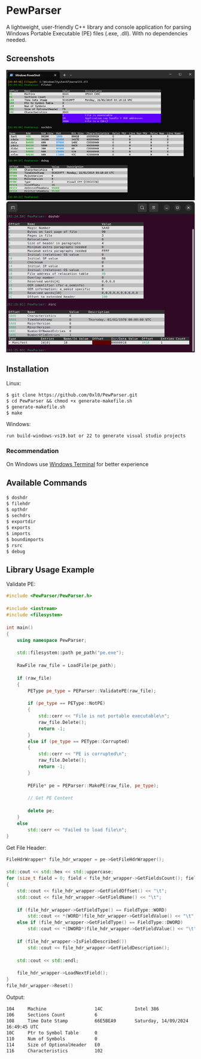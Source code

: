 # PewParser

A lightweight, user-friendly C++ library and console application for parsing Windows Portable Executable (PE) files (.exe, .dll). With no dependencies needed.

## Screenshots
![Windows Terminal](.github/screenshots/windows.png)
![Linux Terminal](.github/screenshots/linux.png)

## Installation
Linux:
```console
$ git clone https://github.com/0xl0/PewParser.git
$ cd PewParser && chmod +x generate-makefile.sh
$ generate-makefile.sh
$ make
```

Windows:
```
run build-windows-vs19.bat or 22 to generate visual studio projects
```

### Recommendation
On Windows use [Windows Terminal](https://github.com/microsoft/terminal) for better experience

## Available Commands
```console
$ doshdr
$ filehdr
$ opthdr
$ sechdrs
$ exportdir
$ exports
$ imports
$ boundimports
$ rsrc
$ debug
```

## Library Usage Example

Validate PE:
```c++
#include <PewParser/PewParser.h>

#include <iostream>
#include <filesystem>

int main()
{
    using namespace PewParser;

    std::filesystem::path pe_path("pe.exe");

    RawFile raw_file = LoadFile(pe_path);

    if (raw_file)
    {
        PEType pe_type = PEParser::ValidatePE(raw_file);

        if (pe_type == PEType::NotPE)
        {
            std::cerr << "File is not portable executable\n";
            raw_file.Delete();
            return -1;
        }
        else if (pe_type == PEType::Corrupted)
        {
            std::cerr << "PE is corrupted\n";
            raw_file.Delete();
            return -1;
        }

        PEFile* pe = PEParser::MakePE(raw_file, pe_type);

        // Get PE Content

        delete pe;
    }
    else
        std::cerr << "Failed to load file\n";
}
```

Get File Header:
```c++
FileHdrWrapper* file_hdr_wrapper = pe->GetFileHdrWrapper();

std::cout << std::hex << std::uppercase;
for (size_t field = 0; field < file_hdr_wrapper->GetFieldsCount(); field++)
{
    std::cout << file_hdr_wrapper->GetFieldOffset() << "\t";
    std::cout << file_hdr_wrapper->GetFieldName() << "\t";

    if (file_hdr_wrapper->GetFieldType() == FieldType::WORD)
        std::cout << *(WORD*)file_hdr_wrapper->GetFieldValue() << "\t";
    else if (file_hdr_wrapper->GetFieldType() == FieldType::DWORD)
        std::cout << *(DWORD*)file_hdr_wrapper->GetFieldValue() << "\t";

    if (file_hdr_wrapper->IsFieldDescribed())
        std::cout << file_hdr_wrapper->GetFieldDescription();

    std::cout << std::endl;

    file_hdr_wrapper->LoadNextField();
}
file_hdr_wrapper->Reset()
```

Output:
```console
104     Machine                  14C            Intel 386
106     Sections Count           6              
108     Time Date Stamp          66E5BEA9       Saturday, 14/09/2024 16:49:45 UTC
10C     Ptr to Symbol Table      0              
110     Num of Symbols           0              
114     Size of OptionalHeader   E0             
116     Characteristics          102            
```
